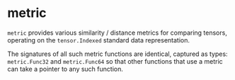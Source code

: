 # metric

`metric` provides various similarity / distance metrics for comparing tensors, operating on the `tensor.Indexed` standard data representation.

The signatures of all such metric functions are identical, captured as types: `metric.Func32` and `metric.Func64` so that other functions that use a metric can take a pointer to any such function.


